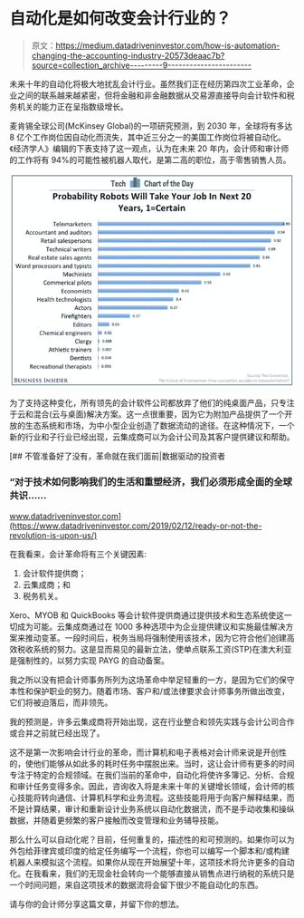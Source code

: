 # 自动化是如何改变会计行业的？

> 原文：<https://medium.datadriveninvestor.com/how-is-automation-changing-the-accounting-industry-20573deaac7b?source=collection_archive---------9----------------------->

未来十年的自动化将极大地扰乱会计行业。虽然我们正在经历第四次工业革命，企业之间的联系越来越紧密，但将金融和非金融数据从交易源直接导向会计软件和税务机关的能力正在呈指数级增长。

麦肯锡全球公司(McKinsey Global)的一项研究预测，到 2030 年，全球将有多达 8 亿个工作岗位因自动化而流失，其中近三分之一的美国工作岗位将被自动化。《经济学人》编辑的下表支持了这一观点，认为在未来 20 年内，会计师和审计师的工作将有 94%的可能性被机器人取代，是第二高的职位，高于零售销售人员。

![](img/2e74514a92414d97206ac74e86dbf142.png)

为了支持这种变化，所有领先的会计软件公司都放弃了他们的纯桌面产品，只专注于云和混合(云与桌面)解决方案。这一点很重要，因为它为附加产品提供了一个开放的生态系统和市场，为中小型企业创造了数据流动的途径。在这种情况下，一个新的行业和子行业已经出现，云集成商可以为会计公司及其客户提供建议和帮助。

[](https://www.datadriveninvestor.com/2019/02/12/ready-or-not-the-revolution-is-upon-us/) [## 不管准备好了没有，革命就在我们面前|数据驱动的投资者

### “对于技术如何影响我们的生活和重塑经济，我们必须形成全面的全球共识……

www.datadriveninvestor.com](https://www.datadriveninvestor.com/2019/02/12/ready-or-not-the-revolution-is-upon-us/) 

在我看来，会计革命将有三个关键因素:

1.  会计软件提供商；
2.  云集成商；和
3.  税务机关。

Xero、MYOB 和 QuickBooks 等会计软件提供商通过提供技术和生态系统使这一切成为可能。云集成商通过在 1000 多种选项中为企业提供建议和实施最佳解决方案来推动变革。一段时间后，税务当局将强制使用该技术，因为它符合他们创建高效税收系统的努力。这是显而易见的最新立法，使单点联系工资(STP)在澳大利亚是强制性的，以努力实现 PAYG 的自动备案。

我之所以没有把会计师事务所列为这场革命中举足轻重的一方，是因为它们的保守本性和保护职业的努力。随着市场、客户和/或法律要求会计师事务所做出改变，它们将被迫落后，而非领先。

我的预测是，许多云集成商将开始出现，这在行业整合和领先实践与会计公司合作或合并之前就已经出现了。

这不是第一次影响会计行业的革命，而计算机和电子表格对会计师来说是开创性的，使他们能够从如此多的耗时任务中摆脱出来。当时，这让会计师有更多的时间专注于特定的合规领域。在我们当前的革命中，自动化将使许多簿记、分析、合规和审计任务变得多余。因此，咨询收入将是未来十年的关键增长领域，会计师的核心技能将转向通信、计算机科学和业务流程。这些技能将用于向客户解释结果，而不是计算结果，审计和重新设计业务系统以自动化数据流，而不是手动收集和操纵数据，并随着更频繁的客户接触而改变管理和业务辅导技能。

那么什么可以自动化呢？目前，任何重复的，描述性的和可预测的。如果你可以为外包给菲律宾或印度的给定任务编写一个流程，你也可以编写一个脚本和/或构建机器人来模拟这个流程。如果你从现在开始展望十年，这项技术将允许更多的自动化。在我看来，我们的无现金社会转向一个能够直接从销售点进行纳税的系统只是一个时间问题，来自这项技术的数据流将会留下很少不能自动化的东西。

请与你的会计师分享这篇文章，并留下你的想法。